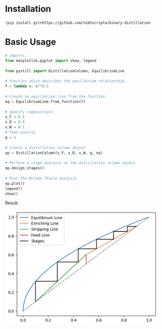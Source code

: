 # Installation

`!pip install git+https://github.com/nibhscripta/binary-distillation`

# Basic Usage

```python
# imports
from matplotlib.pyplot import show, legend

from pystill import DistillationColumn, EquilibriumLine

# Function which describes the equilibrium relationship
f = lambda x: x**0.5

# Create an equilibrium line from the function
eq = EquilibriumLine.from_function(f)

# Specify compositions
x_F = 0.5
x_D = 0.9
x_W = 0.1
# Feed quality
q = 1

# Create a distillation column object
op = DistillationColumn(x_F, x_D, x_W, q, eq)

# Perform a stage analysis on the distillation column object
op.design_stages()

# PLot the McCabe Thiele analysis
op.plot()
legend()
show()
```

Result:

![McCabe Thiele Analysis](https://github.com/nibhscripta/binary-distillation/blob/main/McCabe_Thiele.png)